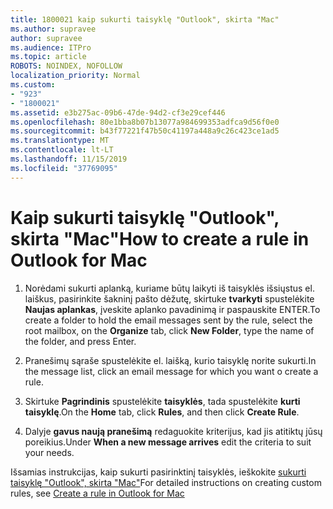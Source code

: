 ```yaml
---
title: 1800021 kaip sukurti taisyklę "Outlook", skirta "Mac"
ms.author: supravee
author: supravee
ms.audience: ITPro
ms.topic: article
ROBOTS: NOINDEX, NOFOLLOW
localization_priority: Normal
ms.custom:
- "923"
- "1800021"
ms.assetid: e3b275ac-09b6-47de-94d2-cf3e29cef446
ms.openlocfilehash: 80e1bba8b07b13077a984699353adfca9d56f0e0
ms.sourcegitcommit: b43f77221f47b50c41197a448a9c26c423ce1ad5
ms.translationtype: MT
ms.contentlocale: lt-LT
ms.lasthandoff: 11/15/2019
ms.locfileid: "37769095"
---
```

# <a name="how-to-create-a-rule-in-outlook-for-mac"></a><span data-ttu-id="116e3-102">Kaip sukurti taisyklę "Outlook", skirta "Mac"</span><span class="sxs-lookup"><span data-stu-id="116e3-102">How to create a rule in Outlook for Mac</span></span>

1. <span data-ttu-id="116e3-103">Norėdami sukurti aplanką, kuriame būtų laikyti iš taisyklės išsiųstus el. laiškus, pasirinkite šakninį pašto dėžutę, skirtuke **tvarkyti** spustelėkite **Naujas aplankas**, įveskite aplanko pavadinimą ir paspauskite ENTER.</span><span class="sxs-lookup"><span data-stu-id="116e3-103">To create a folder to hold the email messages sent by the rule, select the root mailbox, on the **Organize** tab, click **New Folder**, type the name of the folder, and press Enter.</span></span>

2. <span data-ttu-id="116e3-104">Pranešimų sąraše spustelėkite el. laišką, kurio taisyklę norite sukurti.</span><span class="sxs-lookup"><span data-stu-id="116e3-104">In the message list, click an email message for which you want o create a rule.</span></span>

3. <span data-ttu-id="116e3-105">Skirtuke **Pagrindinis** spustelėkite **taisyklės**, tada spustelėkite **kurti taisyklę**.</span><span class="sxs-lookup"><span data-stu-id="116e3-105">On the **Home** tab, click **Rules**, and then click **Create Rule**.</span></span>

4. <span data-ttu-id="116e3-106">Dalyje **gavus naują pranešimą** redaguokite kriterijus, kad jis atitiktų jūsų poreikius.</span><span class="sxs-lookup"><span data-stu-id="116e3-106">Under **When a new message arrives** edit the criteria to suit your needs.</span></span> 

<span data-ttu-id="116e3-107">Išsamias instrukcijas, kaip sukurti pasirinktinį taisyklės, ieškokite [sukurti taisyklę "Outlook", skirta "Mac"](https://aka.ms/AA1uy0v)</span><span class="sxs-lookup"><span data-stu-id="116e3-107">For detailed instructions on creating custom rules, see [Create a rule in Outlook for Mac](https://aka.ms/AA1uy0v)</span></span>
  